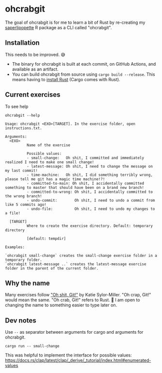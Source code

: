 
# ohcrabgit

<!-- badges: start -->
<!-- badges: end -->

The goal of ohcrabgit is for me to learn a bit of Rust by re-creating my [saperlipopette](https://docs.ropensci.org/saperlipopette/) R package as a CLI called "ohcrabgit".

## Installation

This needs to be improved. :sweat_smile:

- The binary for ohcrabgit is built at each commit, on GitHub Actions, and available as an artifact.
- You can build ohcrabgit from source using `cargo build --release`. This means having to [install Rust](https://doc.rust-lang.org/book/ch01-01-installation.html) (Cargo comes with Rust).

## Current exercises

To see help

```
ohcrabgit --help
```

```
Usage: ohcrabgit <EXO>[TARGET]. In the exercise folder, open instructions.txt.

Arguments:
  <EXO>
          Name of the exercise

          Possible values:
          - small-change:   Oh shit, I committed and immediately realized I need to make one small change!
          - latest-message: Oh shit, I need to change the message on my last commit!
          - time-machine:   Oh shit, I did something terribly wrong, please tell me git has a magic time machine!?!
          - committed-to-main: Oh shit, I accidentally committed something to master that should have been on a brand new branch!
          - committed-to-wrong: Oh shit, I accidentally committed to the wrong branch!
          - undo-commit:        Oh shit, I need to undo a commit from like 5 commits ago!
          - undo-file:          Oh shit, I need to undo my changes to a file!

  [TARGET]
          Where to create the exercise directory. Default: temporary directory
          
          [default: tempdir]

Examples:

`ohcrabgit small-change` creates the small-change exercise folder in a temporary folder.
`ohcrabgit latest-message ..` creates the latest-message exercise folder in the parent of the current folder.
```

## Why the name

Many exercises follow ["Oh shit, Git!"](https://ohshitgit.com/) by Katie Sylor-Miller.
"Oh crap, Git!" would mean the same.
"Oh crab, Git!" refers to Rust. :crab:
I am open to changing the name to something easier to type later on.

## Dev notes

Use `--` as separator between arguments for cargo and arguments for ohcrabgit.

```
cargo run -- small-change
```

This was helpful to implement the interface for possible values: https://docs.rs/clap/latest/clap/_derive/_tutorial/index.html#enumerated-values
